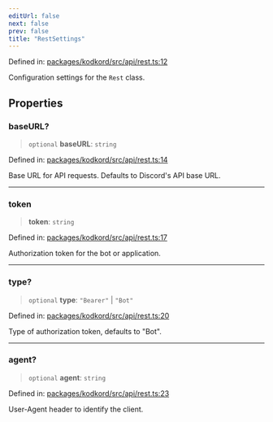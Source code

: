 ```yaml
---
editUrl: false
next: false
prev: false
title: "RestSettings"
---
```


Defined in: [packages/kodkord/src/api/rest.ts:12](https://github.com/KingsBeCattz/Kodkord/blob/d60ae5f731db3a8ab6bde538c1e575cda7085372/packages/kodkord/src/api/rest.ts#L12)

Configuration settings for the `Rest` class.

## Properties

### baseURL?

> `optional` **baseURL**: `string`

Defined in: [packages/kodkord/src/api/rest.ts:14](https://github.com/KingsBeCattz/Kodkord/blob/d60ae5f731db3a8ab6bde538c1e575cda7085372/packages/kodkord/src/api/rest.ts#L14)

Base URL for API requests. Defaults to Discord's API base URL.

***

### token

> **token**: `string`

Defined in: [packages/kodkord/src/api/rest.ts:17](https://github.com/KingsBeCattz/Kodkord/blob/d60ae5f731db3a8ab6bde538c1e575cda7085372/packages/kodkord/src/api/rest.ts#L17)

Authorization token for the bot or application.

***

### type?

> `optional` **type**: `"Bearer"` \| `"Bot"`

Defined in: [packages/kodkord/src/api/rest.ts:20](https://github.com/KingsBeCattz/Kodkord/blob/d60ae5f731db3a8ab6bde538c1e575cda7085372/packages/kodkord/src/api/rest.ts#L20)

Type of authorization token, defaults to "Bot".

***

### agent?

> `optional` **agent**: `string`

Defined in: [packages/kodkord/src/api/rest.ts:23](https://github.com/KingsBeCattz/Kodkord/blob/d60ae5f731db3a8ab6bde538c1e575cda7085372/packages/kodkord/src/api/rest.ts#L23)

User-Agent header to identify the client.
